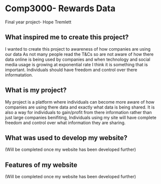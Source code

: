 # Comp3000- Rewards Data
Final year project- Hope Tremlett 

## What inspired me to create this project? 
I wanted to create this project to awareness of how companies are using our data
As not many people read the T&Cs so are not aware of how there data online is being used by companies and when technology and social media usage is growing at exponential rate I think it is something that is important. Individuals should have freedom and control over there informatation.

## What is my project?
My project is a platform where individuals can become more aware of how companies are using there data and exactly what data is being shared. 
It is also a way for individuals to gain/profit from there information rather than just large companies benifiting, Individuals using my site will have complete freedom and control over what information they are sharing. 

## What was used to develop my website?
(Will be completed once my website has been developed further)
## Features of my website
(Will be completed once my website has been developed further)
